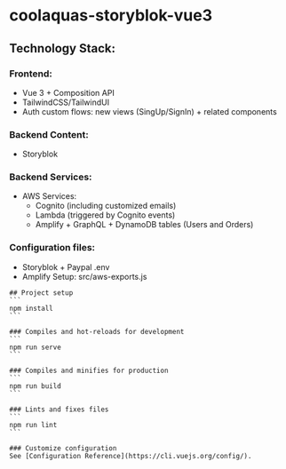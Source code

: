 # coolaquas-storyblok-vue3
## Technology Stack:
### Frontend:
- Vue 3 + Composition API
- TailwindCSS/TailwindUI
- Auth custom flows: new views (SingUp/SignIn) + related components 

### Backend Content:
- Storyblok 
### Backend Services:
- AWS Services:
  - Cognito (including customized emails)
  - Lambda (triggered by Cognito events)
  - Amplify + GraphQL + DynamoDB tables (Users and Orders)

### Configuration files:
* Storyblok + Paypal 
.env
* Amplify Setup:
src/aws-exports.js
~~~
## Project setup
```
npm install
```

### Compiles and hot-reloads for development
```
npm run serve
```

### Compiles and minifies for production
```
npm run build
```

### Lints and fixes files
```
npm run lint
```

### Customize configuration
See [Configuration Reference](https://cli.vuejs.org/config/).

